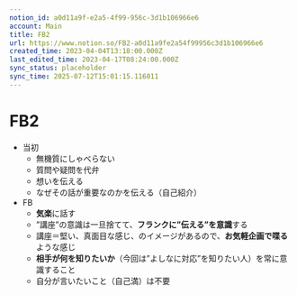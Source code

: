 ```yaml
---
notion_id: a0d11a9f-e2a5-4f99-956c-3d1b106966e6
account: Main
title: FB2
url: https://www.notion.so/FB2-a0d11a9fe2a54f99956c3d1b106966e6
created_time: 2023-04-04T13:18:00.000Z
last_edited_time: 2023-04-17T08:24:00.000Z
sync_status: placeholder
sync_time: 2025-07-12T15:01:15.116011
---
```

# FB2

- 当初
  - 無機質にしゃべらない
  - 質問や疑問を代弁
  - 想いを伝える
  - なぜその話が重要なのかを伝える（自己紹介）
- FB
  - **気楽**に話す
  - ”講座”の意識は一旦捨てて、**フランクに”伝える”を意識**する
  - 講座＝堅い、真面目な感じ、のイメージがあるので、**お気軽企画で喋る**ような感じ
  - **相手が何を知りたいか**（今回は”よしなに対応”を知りたい人）を常に意識すること
  - 自分が言いたいこと（自己満）は不要
